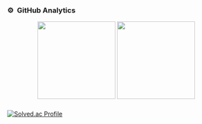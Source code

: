 <!--
### 🛠 &nbsp;Tech Stack
![Python](https://img.shields.io/badge/-Python-05122A?style=flat&logo=python)&nbsp;
![JavaScript](https://img.shields.io/badge/-JavaScript-05122A?style=flat&logo=javascript)&nbsp;
![C++](https://img.shields.io/badge/-C++-05122A?style=flat&logo=C%2B%2B&logoColor=00599C)&nbsp;
![Java](https://img.shields.io/badge/-Java-05122A?style=flat&logo=Java&logoColor=FFA518)\
![React](https://img.shields.io/badge/-React-05122A?style=flat&logo=react)&nbsp;
![Vue.js](https://img.shields.io/badge/-Vue.js-05122A?style=flat&logo=vue.js)&nbsp;
![Node.js](https://img.shields.io/badge/-Node.js-05122A?style=flat&logo=node.js)&nbsp;
![Flask](https://img.shields.io/badge/-Flask-05122A?style=flat&logo=flask)&nbsp;
![Bootstrap](https://img.shields.io/badge/-Bootstrap-05122A?style=flat&logo=bootstrap&logoColor=563D7C)&nbsp;
![Material](https://img.shields.io/badge/-Material-05122A?style=flat&logo=material-ui)\
![Android](https://img.shields.io/badge/-Android-05122A?style=flat&logo=android)&nbsp;
-->

### ⚙️ &nbsp;GitHub Analytics
<p align="center">
  <img height="180em" src="https://github-readme-stats-eight-theta.vercel.app/api?username=kangrnin&show_icons=true&include_all_commits=true&count_private=true&bg_color=30,614385,516395&title_color=fff&text_color=fff&icon_color=fff"/>
  <img height="180em" src="https://github-readme-stats-eight-theta.vercel.app/api/top-langs/?username=kangrnin&layout=compact&langs_count=8&bg_color=30,614385,516395&title_color=fff&text_color=fff&icon_color=fff"/>
</p>

### 
[![Solved.ac Profile](http://mazassumnida.wtf/api/v2/generate_badge?boj=kangrnin)](https://solved.ac/kangrnin/)
<!--
[![CodeForces Profile](https://cf.leed.at?id=kangrnin)](https://codeforces.com/profile/kangrnin)
[![Badge](https://cp-logo.vercel.app/codeforces/kangrnin?logo=true)]
[![Badge](https://cp-logo.vercel.app/atcoder/kangrnin?logo=true)]
-->
